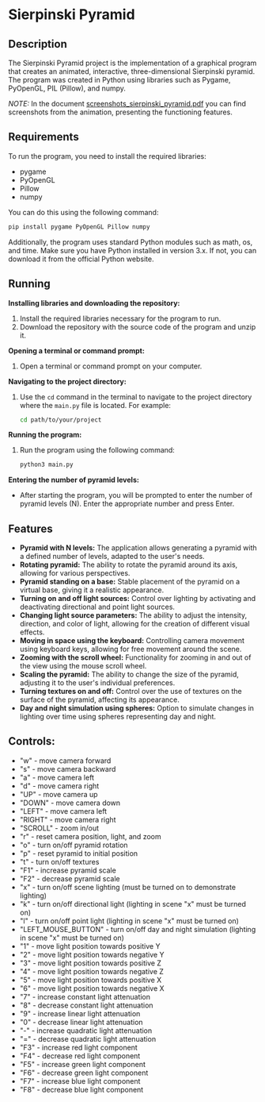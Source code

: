# Sierpinski Pyramid

## Description
The Sierpinski Pyramid project is the implementation of a graphical program that creates an animated, interactive, three-dimensional Sierpinski pyramid. The program was created in Python using libraries such as Pygame, PyOpenGL, PIL (Pillow), and numpy.

*NOTE:* In the document [screenshots_sierpinski_pyramid.pdf](screenshots_sierpinski_pyramid.pdf) you can find screenshots from the animation, presenting the functioning features.

## Requirements
To run the program, you need to install the required libraries:
- pygame
- PyOpenGL
- Pillow
- numpy

You can do this using the following command:
```bash
pip install pygame PyOpenGL Pillow numpy
```
Additionally, the program uses standard Python modules such as math, os, and time.
Make sure you have Python installed in version 3.x. If not, you can download it from the official Python website.

## Running
**Installing libraries and downloading the repository:**
1. Install the required libraries necessary for the program to run.
2. Download the repository with the source code of the program and unzip it.

**Opening a terminal or command prompt:**
1. Open a terminal or command prompt on your computer.

**Navigating to the project directory:**
1. Use the `cd` command in the terminal to navigate to the project directory where the `main.py` file is located. For example:
   ```bash
   cd path/to/your/project
   ```

**Running the program:**
1. Run the program using the following command:
   ```bash
   python3 main.py 
   ```

**Entering the number of pyramid levels:**
- After starting the program, you will be prompted to enter the number of pyramid levels (N). Enter the appropriate number and press Enter.

## Features
- **Pyramid with N levels:** The application allows generating a pyramid with a defined number of levels, adapted to the user's needs.
- **Rotating pyramid:** The ability to rotate the pyramid around its axis, allowing for various perspectives.
- **Pyramid standing on a base:** Stable placement of the pyramid on a virtual base, giving it a realistic appearance.
- **Turning on and off light sources:** Control over lighting by activating and deactivating directional and point light sources.
- **Changing light source parameters:** The ability to adjust the intensity, direction, and color of light, allowing for the creation of different visual effects.
- **Moving in space using the keyboard:** Controlling camera movement using keyboard keys, allowing for free movement around the scene.
- **Zooming with the scroll wheel:** Functionality for zooming in and out of the view using the mouse scroll wheel.
- **Scaling the pyramid:** The ability to change the size of the pyramid, adjusting it to the user's individual preferences.
- **Turning textures on and off:** Control over the use of textures on the surface of the pyramid, affecting its appearance.
- **Day and night simulation using spheres:** Option to simulate changes in lighting over time using spheres representing day and night.

## Controls:
- "w" - move camera forward
- "s" - move camera backward
- "a" - move camera left
- "d" - move camera right
- "UP" - move camera up
- "DOWN" - move camera down
- "LEFT" - move camera left
- "RIGHT" - move camera right
- "SCROLL" - zoom in/out
- "r" - reset camera position, light, and zoom
- "o" - turn on/off pyramid rotation
- "p" - reset pyramid to initial position
- "t" - turn on/off textures
- "F1" - increase pyramid scale
- "F2" - decrease pyramid scale
- "x" - turn on/off scene lighting (must be turned on to demonstrate lighting)
- "k" - turn on/off directional light (lighting in scene "x" must be turned on)
- "l" - turn on/off point light (lighting in scene "x" must be turned on)
- "LEFT_MOUSE_BUTTON" - turn on/off day and night simulation (lighting in scene "x" must be turned on)
- "1" - move light position towards positive Y
- "2" - move light position towards negative Y
- "3" - move light position towards positive Z
- "4" - move light position towards negative Z
- "5" - move light position towards positive X
- "6" - move light position towards negative X
- "7" - increase constant light attenuation
- "8" - decrease constant light attenuation
- "9" - increase linear light attenuation
- "0" - decrease linear light attenuation
- "-" - increase quadratic light attenuation
- "=" - decrease quadratic light attenuation
- "F3" - increase red light component
- "F4" - decrease red light component
- "F5" - increase green light component
- "F6" - decrease green light component
- "F7" - increase blue light component
- "F8" - decrease blue light component
